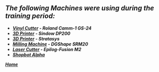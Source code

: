 ***The following Machines were using during the training period:***
----------------------------------------------------------------------------------------------------------------
 - ***[***Vinyl Cutter***](/md-files/vinyl-cutter.md) - Roland Camm-1 GS-24***
 - ***[***3D Printer***](/md-files/3D-Printer.md) - Sindow DP200*** 
 - ***[***3D Printer***](stratasys-3D-printer.md) - Stratasys***     
 - ***[***Milling Machine***](/md-files/pcb-design.md) - DGShape SRM20***    
 - ***[***Laser Cutter***](/md-files/laser-cutter.md) - Epilog-Fusion M2***
 - ***[***Shopbot Alpha***](/md-files/shopbot-machine.md)***     

[***Home***](/README.md)

